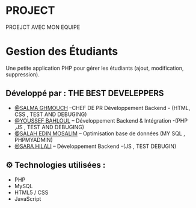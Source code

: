 # PROJECT
PROEJCT AVEC MON EQUIPE
#  Gestion des Étudiants

Une petite application PHP pour gérer les étudiants (ajout, modification, suppression).

##  Développé par : THE BEST DEVELEPPERS
- [@SALMA GHMOUCH](https://github.com/Salma10173) –CHEF DE PR Développement Backend - (HTML, CSS , TEST AND DEBUGING)
- [@YOUSSEF BAHLOUL](https://github.com/YOUSSEF) – Développement Backend & Intégration -(PHP ,JS , TEST AND DEBUGING)
- [@SALAH EDIN MOSALIM](https://github.com/salaheddine-mousalim) – Optimisation base de données (MY SQL , PHPMYADMIN)
- [@SARA HILALI](https://github.com/sarahilali) – Développement Backend -(JS , TEST DEBUGIN)

## ⚙ Technologies utilisées :
- PHP
- MySQL
- HTML5 / CSS
- JavaScript
